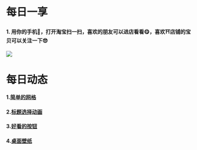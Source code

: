 # 每日一享

#### 																								 

#### 1. 用你的手机🎴，打开淘宝扫一扫，喜欢的朋友可以进店看看😋，喜欢⛩店铺的宝贝可以关注一下😎						

#### 															![](https://pdsapi.aliyundrive.com/v2/redirect?id=7c1a76da654e42bb8acd5989db547e171683214036417418172)



# 每日动态

#### 1.[简单的网格](https://github.com/pwxpwxtop/dailyCode/blob/master/01%E7%BD%91%E6%A0%BC.html)

#### 2.[标题选择动画](https://github.com/pwxpwxtop/dailyCode/blob/master/02%E6%8C%89%E9%92%AE.html)

#### 3.[好看的按钮](https://github.com/pwxpwxtop/dailyCode/blob/master/03%E6%8C%89%E9%92%AE%E5%8A%A8%E7%94%BB.html)

#### 4.[桌面壁纸](https://github.com/pwxpwxtop/dailyCode/blob/master/04%E6%88%91%E7%9A%843D%E7%9B%92%E5%AD%90.html)